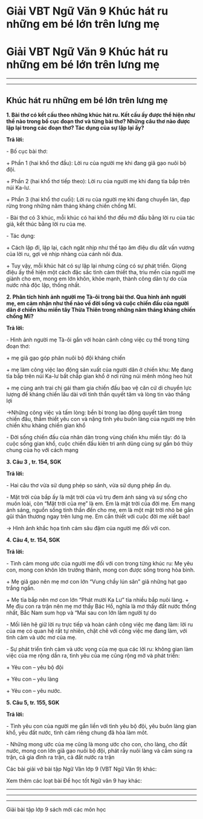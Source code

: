 # Giải VBT Ngữ Văn 9 Khúc hát ru những em bé lớn trên lưng mẹ

# Giải VBT Ngữ Văn 9 Khúc hát ru những em bé lớn trên lưng mẹ

* * *

* * *

## Khúc hát ru những em bé lớn trên lưng mẹ

**1\. Bài thơ có kết cấu theo những khúc hát ru. Kết cấu ấy được thể hiện như thế nào trong bố cục đoạn thơ và từng bài thơ? Những câu thơ nào được lặp lại trong các đoạn thơ? Tác dụng của sự lặp lại ấy?**

**Trả lời:**

\- Bố cục bài thơ: 

\+ Phần 1 (hai khổ thơ đầu): Lời ru của người mẹ khi đang giã gạo nuôi bộ đội.

\+ Phần 2 (hai khổ thơ tiếp theo): Lời ru của người mẹ khi đang tỉa bắp trên núi Ka-lư.

\+ Phần 3 (hai khổ thơ cuối): Lời ru của người mẹ khi đang chuyển lán, đạp rừng trong những năm tháng kháng chiến chống Mĩ.

\- Bài thơ có 3 khúc, mỗi khúc có hai khổ thơ đều mở đầu bằng lời ru của tác giả, kết thúc bằng lời ru của mẹ. 

\- Tác dụng: 

\+ Cách lặp đi, lặp lại, cách ngăt nhịp như thế tạo âm điệu dìu dắt vấn vương của lời ru, gợi vẻ nhịp nhàng của cánh nôi đưa. 

\+ Tuy vậy, mỗi khúc hát có sự lặp lại nhưng cũng có sự phát triển. Giọng điệu ấy thể hiện một cách đặc sắc tình cảm thiết tha, trìu mến của người mẹ giành cho em, mong em lớn khôn, khỏe mạnh, thành công dân tự do của nước nhà độc lập, thống nhất.

**2\. Phân tích hình ảnh người mẹ Tà-ôi trong bài thơ. Qua hình ảnh người mẹ, em cảm nhận như thế nào về đời sống và cuộc chiến đấu của người dân ở chiến khu miền tây Thừa Thiên trong những năm tháng kháng chiến chống Mĩ?**

**Trả lời:**

\- Hình ảnh người mẹ Tà-ôi gắn với hoàn cảnh công việc cụ thể trong từng đoạn thơ:

\+ mẹ giã gạo góp phân nuôi bộ đội kháng chiến

\+ mẹ làm công việc lao động sản xuất của người dân ở chiến khu: Mẹ đang tỉa bắp trên núi Ka-lư bất chấp gian khổ ở nơi rừng núi mênh mông heo hút

\+ mẹ cùng anh trai chị gái tham gia chiến đấu bao vệ căn cứ di chuyển lực lượng để kháng chiến lâu dài với tinh thần quyết tâm và lòng tin vào thắng lợi

→Những công việc và tấm lòng: bền bỉ trong lao động quyết tâm trong chiến đấu, thắm thiết yêu con và nặng tình yêu buôn làng của người mẹ trên chiến khu kháng chiến gian khổ

\- Đời sống chiến đấu của nhân dân trong vùng chiến khu miền tây: đó là cuộc sống gian khổ, cuộc chiến đấu kiên trì anh dũng cùng sự gắn bó thủy chung của họ với cách mạng

**3\. Câu 3 , tr. 154, SGK**

**Trả lời:**

\- Hai câu thơ vừa sử dụng phép so sánh, vừa sử dụng phép ẩn dụ.

\- Mặt trời của bắp ấy là mặt trời của vũ trụ đem ánh sáng và sự sống cho muôn loài, còn “Mặt trời của mẹ” là em. Em là mặt trời của đời mẹ. Em mang ánh sáng, nguồn sống tinh thần đến cho mẹ, em là một mặt trời nhỏ bé gần gũi thân thương ngay trên lưng mẹ. Em cần thiết với cuộc đời mẹ xiết bao!

→ Hình ảnh khắc họa tình cảm sâu đậm của người mẹ đối với con.

**4\. Câu 4, tr. 154, SGK**

**Trả lời:**

\- Tình cảm mong ước của người mẹ đối với con trong từng khúc ru: Mẹ yêu con, mong con khôn lớn trưởng thành, mong con được sống trong hòa bình.

\+ Mẹ giã gạo nên mẹ mơ con lớn “Vung chầy lún sân” giã những hạt gạo trắng ngần. 

\+ Mẹ tỉa bắp nên mơ con lớn “Phát mười Ka Lư” tỉa nhiều bắp nuôi làng. + Mẹ địu con ra trận nên mẹ mơ thấy Bác Hồ, nghĩa là mơ thấy đất nước thống nhất, Bắc Nam sum họp và “Mai sau con lớn làm người tự do

\- Mối liên hệ giữ lời ru trực tiếp và hoàn cảnh công việc mẹ đang làm: lời ru của mẹ có quan hệ rất tự nhiên, chặt chẽ với công việc mẹ đang làm, với tình cảm và ước mơ của mẹ.

\- Sự phát triển tình cảm và ước vọng của mẹ qua các lời ru: không gian làm việc của mẹ rộng dần ra, tình yêu của mẹ cũng rộng mở và phát triển: 

\+ Yêu con – yêu bộ đội 

\+ Yêu con – yêu làng

\+ Yêu con – yêu nước.

**5\. Câu 5, tr. 155, SGK**

**Trả lời:**

\- Tình yêu con của người mẹ gắn liền với tình yêu bộ đội, yêu buôn làng gian khổ, yêu đất nước, tình cảm riêng chung đã hòa làm môt. 

\- Những mong ước của mẹ cũng là mong ước cho con, cho làng, cho đất nước, mong con lớn giã gạo nuôi bộ đội, phát rẫy nuôi làng và cầm súng ra trận, cả gia đình ra trận, cả đất nước ra trận

Các bài giải vở bài tập Ngữ Văn lớp 9 (VBT Ngữ Văn 9) khác:

Xem thêm các loạt bài Để học tốt Ngữ văn 9 hay khác:

* * *

* * *

* * *

Giải bài tập lớp 9 sách mới các môn học
